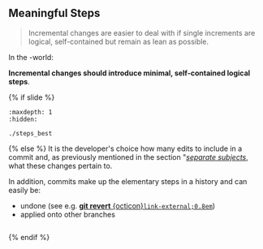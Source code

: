 ## Meaningful Steps

> Incremental changes are easier to deal with if single increments are logical, self-contained but remain as lean as possible.

In the <i class="fab fa-git"></i>-world:

**Incremental changes should introduce minimal, self-contained logical steps**.


{% if slide %}
```{toctree}
:maxdepth: 1
:hidden:

./steps_best
```
{% else %}
It is the developer's choice how many edits to include in a commit and, as previously mentioned in the section "[*separate subjects*](#separate-subjects), what these changes pertain to.

In addition, commits make up the elementary steps in a <i class="fab fa-git"></i> history and can easily be:

- undone (see e.g. [**git revert**&nbsp;{octicon}`link-external;0.8em`](https://git-scm.com/docs/git-revert))
- applied onto other branches

```{include} ./steps_best.md
```
{% endif %}
